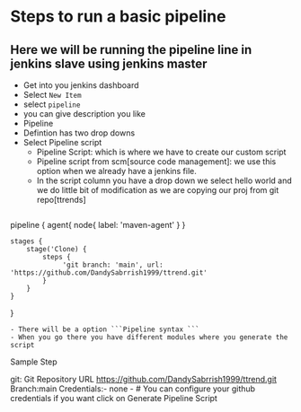 # Steps to run a basic pipeline 

## Here we will be running the pipeline line in jenkins slave using jenkins master
- Get into you jenkins dashboard
- Select ``` New Item ```
- select ```pipeline```
- you can give description you like
- Pipeline
- Defintion has two drop downs
- Select Pipeline script
  - Pipeline Script: which is where we have to create our custom script
  - Pipeline script from scm[source code management]: we use this option when we
                                                      already have a jenkins file.
  - In the script column you have a drop down we select hello world and we do little bit of modification as we are copying our proj from git repo[ttrends]
  ```
pipeline {
    agent{
        node{
            label: 'maven-agent'
        }
    }

    stages {
        stage('Clone) {
            steps {
                 'git branch: 'main', url: 'https://github.com/DandySabrrish1999/ttrend.git'
            }
        }
    }
}
  ```
- There will be a option ```Pipeline syntax ```
- When you go there you have different modules where you generate the script
```
Sample Step

git: Git
Repository URL
https://github.com/DandySabrrish1999/ttrend.git
Branch:main
Credentials:- none - # You can configure your github credentials if you want 
click on Generate Pipeline Script
```
